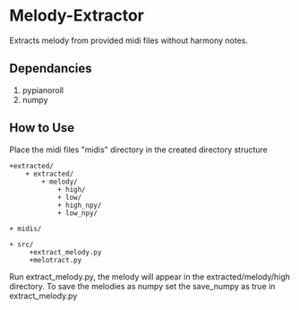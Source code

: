 # Melody-Extractor
Extracts melody from provided midi files without harmony notes.

Dependancies
------------
1. pypianoroll
2. numpy

How to Use
-----------
Place the midi files "midis" directory in 
the created directory structure 

    +extracted/
        + extracted/
            + melody/
                + high/
                + low/
                + high_npy/
                + low_npy/
    
    + midis/
    
    + src/
         +extract_melody.py
         +melotract.py
         
Run extract_melody.py, the melody will appear in 
the extracted/melody/high directory. To save the melodies 
as numpy set the save_numpy as true in extract_melody.py
